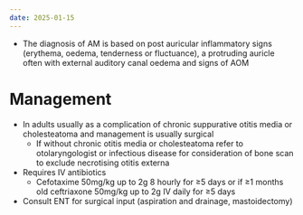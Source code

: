 ```yaml
---
date: 2025-01-15
---
```

- The diagnosis of AM is based on post auricular inflammatory signs (erythema, oedema, tenderness or fluctuance), a protruding auricle often with external auditory canal oedema and signs of AOM
# Management
- In adults usually as a complication of chronic suppurative otitis media or cholesteatoma and management is usually surgical
	- If without chronic otitis media or cholesteatoma refer to otolaryngologist or infectious disease for consideration of bone scan to exclude necrotising otitis externa 
- Requires IV antibiotics
	- Cefotaxime 50mg/kg up to 2g 8 hourly for ≥5 days or if ≥1 months old ceftriaxone 50mg/kg up to 2g IV daily for ≥5 days
- Consult ENT for surgical input (aspiration and drainage, mastoidectomy)